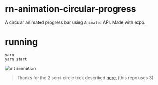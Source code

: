 # rn-animation-circular-progress

A circular animated progress bar using `Animated` API. Made with expo.

# running

```
yarn
yarn start
```

![alt animation](./assets/progress.gif)

> Thanks for the 2 semi-circle trick described [here](https://cmichel.io/react-native-progress-circle), (this repo uses 3)
